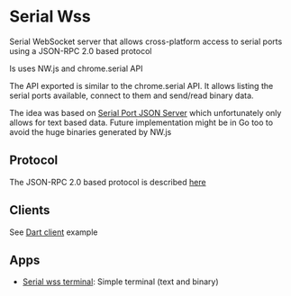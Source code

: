 # Serial Wss

Serial WebSocket server that allows cross-platform access to serial ports using a JSON-RPC 2.0 based protocol

Is uses NW.js and chrome.serial API

The API exported is similar to the chrome.serial API. It allows listing the serial
ports available, connect to them and send/read binary data.

The idea was based on [Serial Port JSON Server](https://github.com/chilipeppr/serial-port-json-server) which unfortunately
only allows for text based data. Future implementation might be in Go too to avoid the huge
binaries generated by NW.js

## Protocol

The JSON-RPC 2.0 based protocol is described [here](doc/protocol.md)

## Clients

See [Dart client](https://github.com/tekartik/serial_wss_client.dart) example

## Apps

* [Serial wss terminal](http://ws.tekartik.com/serialwssterminal/): Simple terminal (text and binary)
